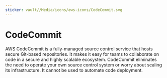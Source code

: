 ```yaml
---
sticker: vault//Media/icons/aws-icons/CodeCommit.svg
---
```

# CodeCommit
AWS CodeCommit is a fully-managed source control service that hosts secure Git-based repositories. It makes it easy for teams to collaborate on code in a secure and highly scalable ecosystem.
CodeCommit eliminates the need to operate your own source control system or worry about scaling its
infrastructure. It cannot be used to automate code deployment.